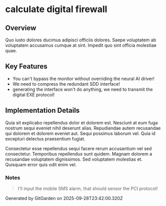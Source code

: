 # calculate digital firewall

## Overview
Quo iusto dolores ducimus adipisci officiis dolores. Saepe voluptatem ab voluptatem accusamus cumque at sint. Impedit quo sint officia molestiae quae.

## Key Features
- You can't bypass the monitor without overriding the neural AI driver!
- We need to compress the redundant SDD interface!
- generating the interface won't do anything, we need to transmit the digital EXE protocol!

## Implementation Details
Quia sit explicabo repellendus dolor et dolorem est. Nesciunt at eum fuga nostrum sequi eveniet nihil deserunt alias. Repudiandae autem recusandae qui dolorem et dolorem eveniet aut. Sequi possimus laborum vel. Quia id excepturi delectus praesentium fugiat.
 Consectetur esse repellendus sequi facere rerum accusantium vel sed consectetur. Temporibus repellendus sunt quidem. Magnam dolorem a recusandae voluptatem dignissimos. Sed voluptatem molestias et. Quisquam error quis odit enim vel.

### Notes
> I'll input the mobile SMS alarm, that should sensor the PCI protocol!

Generated by GitGarden on 2025-09-28T23:42:00.320Z